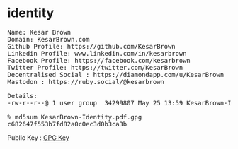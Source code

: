 # identity
<pre>
Name: Kesar Brown
Domain: KesarBrown.com
Github Profile: https://github.com/KesarBrown
Linkedin Profile: www.linkedin.com/in/kesarbrown
Facebook Profile: https://facebook.com/kesarbrown
Twitter Profile: https://twitter.com/KesarBrown
Decentralised Social : https://diamondapp.com/u/KesarBrown
Mastodon : https://ruby.social/@kesarbrown

Details:
-rw-r--r--@ 1 user group  34299807 May 25 13:59 KesarBrown-Identity.pdf.gpg

% md5sum KesarBrown-Identity.pdf.gpg
c682647f553b7fd82a0c0ec3d0b3ca3b
</pre>

Public Key : [GPG Key](https://github.com/KesarBrown/id/blob/main/gpg.publickey.txt) 
